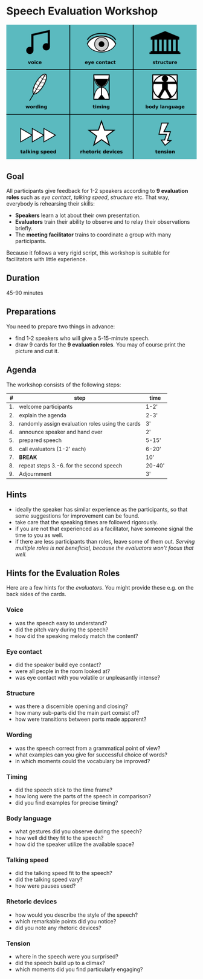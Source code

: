 
# Speech Evaluation Workshop

![9 Evaluation Roles](../images/9evaluation_roles.png)

## Goal

All participants give feedback for 1-2 speakers according to **9 evaluation roles** such as *eye contact*, *talking speed*, *structure* etc. That way, everybody is rehearsing their skills:

* **Speakers** learn a lot about their own presentation.
* **Evaluators** train their ability to observe and to relay their observations briefly.
* The **meeting facilitator** trains to coordinate a group with many participants.

Because it follows a very rigid script, this workshop is suitable for facilitators with little experience.

## Duration

45-90 minutes


## Preparations

You need to prepare two things in advance:

* find 1-2 speakers who will give a 5-15-minute speech.
* draw 9 cards for the **9 evaluation roles**. You may of course print the picture and cut it.


## Agenda

The workshop consists of the following steps:

| #  | step | time |
|----|---------|------|
| 1. | welcome participants | 1-2' |
| 2. | explain the agenda | 2-3' |
| 3. | randomly assign evaluation roles using the cards | 3' |
| 4. | announce speaker and hand over | 2' |
| 5. | prepared speech | 5-15' |
| 6. | call evaluators (1-2' each) | 6-20' |
| 7. | **BREAK** | 10' |
| 8. | repeat steps 3.-6. for the second speech | 20-40' |
| 9. | Adjournment | 3' |


## Hints

* ideally the speaker has similar experience as the participants, so that some suggestions for improvement can be found.
* take care that the speaking times are followed rigorously.
* if you are not that experienced as a facilitator, have someone signal the time to you as well.
* if there are less participants than roles, leave some of them out. *Serving multiple roles is not beneficial, because the evaluators won't focus that well.*


## Hints for the Evaluation Roles

Here are a few hints for the *evaluators*. You might provide these e.g. on the back sides of the cards.

### Voice

* was the speech easy to understand?
* did the pitch vary during the speech?
* how did the speaking melody match the content?

### Eye contact

* did the speaker build eye contact?
* were all people in the room looked at?
* was eye contact with you volatile or unpleasantly intense?

### Structure

* was there a discernible opening and closing?
* how many sub-parts did the main part consist of?
* how were transitions between parts made apparent?

### Wording

* was the speech correct from a grammatical point of view?
* what examples can you give for successful choice of words?
* in which moments could the vocabulary be improved?

### Timing

* did the speech stick to the time frame?
* how long were the parts of the speech in comparison?
* did you find examples for precise timing?

### Body language

* what gestures did you observe during the speech?
* how well did they fit to the speech?
* how did the speaker utilize the available space?

### Talking speed

* did the talking speed fit to the speech?
* did the talking speed vary?
* how were pauses used?

### Rhetoric devices

* how would you describe the style of the speech?
* which remarkable points did you notice?
* did you note any rhetoric devices?

### Tension

* where in the speech were you surprised?
* did the speech build up to a climax?
* which moments did you find particularly engaging?
